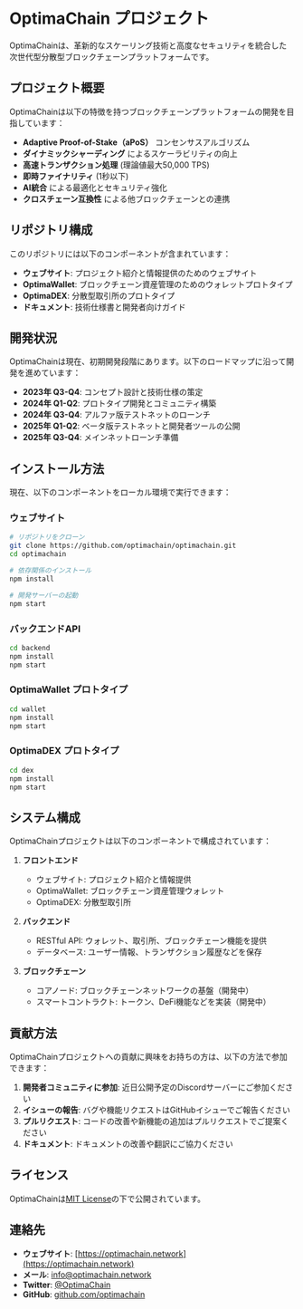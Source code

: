 # OptimaChain プロジェクト

OptimaChainは、革新的なスケーリング技術と高度なセキュリティを統合した次世代型分散型ブロックチェーンプラットフォームです。

## プロジェクト概要

OptimaChainは以下の特徴を持つブロックチェーンプラットフォームの開発を目指しています：

- **Adaptive Proof-of-Stake（aPoS）** コンセンサスアルゴリズム
- **ダイナミックシャーディング** によるスケーラビリティの向上
- **高速トランザクション処理** (理論値最大50,000 TPS)
- **即時ファイナリティ** (1秒以下)
- **AI統合** による最適化とセキュリティ強化
- **クロスチェーン互換性** による他ブロックチェーンとの連携

## リポジトリ構成

このリポジトリには以下のコンポーネントが含まれています：

- **ウェブサイト**: プロジェクト紹介と情報提供のためのウェブサイト
- **OptimaWallet**: ブロックチェーン資産管理のためのウォレットプロトタイプ
- **OptimaDEX**: 分散型取引所のプロトタイプ
- **ドキュメント**: 技術仕様書と開発者向けガイド

## 開発状況

OptimaChainは現在、初期開発段階にあります。以下のロードマップに沿って開発を進めています：

- **2023年 Q3-Q4**: コンセプト設計と技術仕様の策定
- **2024年 Q1-Q2**: プロトタイプ開発とコミュニティ構築
- **2024年 Q3-Q4**: アルファ版テストネットのローンチ
- **2025年 Q1-Q2**: ベータ版テストネットと開発者ツールの公開
- **2025年 Q3-Q4**: メインネットローンチ準備

## インストール方法

現在、以下のコンポーネントをローカル環境で実行できます：

### ウェブサイト

```bash
# リポジトリをクローン
git clone https://github.com/optimachain/optimachain.git
cd optimachain

# 依存関係のインストール
npm install

# 開発サーバーの起動
npm start
```

### バックエンドAPI

```bash
cd backend
npm install
npm start
```

### OptimaWallet プロトタイプ

```bash
cd wallet
npm install
npm start
```

### OptimaDEX プロトタイプ

```bash
cd dex
npm install
npm start
```

## システム構成

OptimaChainプロジェクトは以下のコンポーネントで構成されています：

1. **フロントエンド**
   - ウェブサイト: プロジェクト紹介と情報提供
   - OptimaWallet: ブロックチェーン資産管理ウォレット
   - OptimaDEX: 分散型取引所

2. **バックエンド**
   - RESTful API: ウォレット、取引所、ブロックチェーン機能を提供
   - データベース: ユーザー情報、トランザクション履歴などを保存

3. **ブロックチェーン**
   - コアノード: ブロックチェーンネットワークの基盤（開発中）
   - スマートコントラクト: トークン、DeFi機能などを実装（開発中）

## 貢献方法

OptimaChainプロジェクトへの貢献に興味をお持ちの方は、以下の方法で参加できます：

1. **開発者コミュニティに参加**: 近日公開予定のDiscordサーバーにご参加ください
2. **イシューの報告**: バグや機能リクエストはGitHubイシューでご報告ください
3. **プルリクエスト**: コードの改善や新機能の追加はプルリクエストでご提案ください
4. **ドキュメント**: ドキュメントの改善や翻訳にご協力ください

## ライセンス

OptimaChainは[MIT License](LICENSE)の下で公開されています。

## 連絡先

- **ウェブサイト**: [https://optimachain.network](https://optimachain.network)
- **メール**: info@optimachain.network
- **Twitter**: [@OptimaChain](https://twitter.com/OptimaChain)
- **GitHub**: [github.com/optimachain](https://github.com/optimachain)